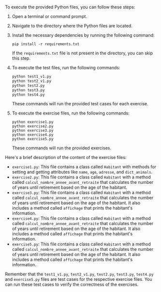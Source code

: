To execute the provided Python files, you can follow these steps:

1. Open a terminal or command prompt.
2. Navigate to the directory where the Python files are located.
3. Install the necessary dependencies by running the following command:
   ```
   pip install -r requirements.txt
   ```

   If the `requirements.txt` file is not present in the directory, you can skip this step.
4. To execute the test files, run the following commands:
   ```python
   python test1_v1.py
   python test2_v1.py
   python test2.py
   python test3.py
   python test4.py
   ```

   These commands will run the provided test cases for each exercise.
5. To execute the exercise files, run the following commands:
   ```
   python exercise1.py
   python exercise2.py
   python exercise3.py
   python exercise4.py
   python exercise5.py
   ```

   These commands will run the provided exercises.

Here's a brief description of the content of the exercise files:

- `exercise1.py`: This file contains a class called `Habitant` with methods for setting and getting attributes like `name`, `age`, `adresse`, and `dict_animals`.
- `exercise2.py`: This file contains a class called `Habitant` with a method called `calcul_nombre_annee_avant_retraite` that calculates the number of years until retirement based on the age of the habitant.
- `exercise3.py`: This file contains a class called `Habitant` with a method called `calcul_nombre_annee_avant_retraite` that calculates the number of years until retirement based on the age of the habitant. It also includes a method called `affichage` that prints the habitant's information.
- `exercise4.py`: This file contains a class called `Habitant` with a method called `calcul_nombre_annee_avant_retraite` that calculates the number of years until retirement based on the age of the habitant. It also includes a method called `affichage` that prints the habitant's information.
- `exercise5.py`: This file contains a class called `Habitant` with a method called `calcul_nombre_annee_avant_retraite` that calculates the number of years until retirement based on the age of the habitant. It also includes a method called `affichage` that prints the habitant's information.

Remember that the `test1_v1.py`, `test2_v1.py`, `test2.py`, `test3.py`, `test4.py` and `exercise5.py` files are test cases for the respective exercise files. You can run these test cases to verify the correctness of the exercises.
